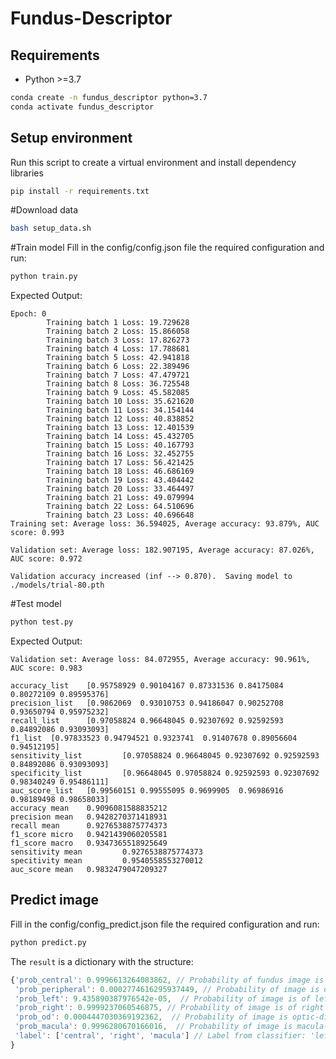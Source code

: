 # Fundus-Descriptor

## Requirements
- Python >=3.7

```bash
conda create -n fundus_descriptor python=3.7
conda activate fundus_descriptor
```

## Setup environment
Run this script to create a virtual environment and install dependency libraries

```bash
pip install -r requirements.txt
```

#Download data
```bash
bash setup_data.sh
```

#Train model
Fill in the config/config.json file the required configuration and run:
```python
python train.py
```
Expected Output:
```
Epoch: 0
        Training batch 1 Loss: 19.729628
        Training batch 2 Loss: 15.866058
        Training batch 3 Loss: 17.826273
        Training batch 4 Loss: 17.788681
        Training batch 5 Loss: 42.941818
        Training batch 6 Loss: 22.389496
        Training batch 7 Loss: 47.479721
        Training batch 8 Loss: 36.725548
        Training batch 9 Loss: 45.582085
        Training batch 10 Loss: 35.621620
        Training batch 11 Loss: 34.154144
        Training batch 12 Loss: 40.838852
        Training batch 13 Loss: 12.401539
        Training batch 14 Loss: 45.432705
        Training batch 15 Loss: 40.167793
        Training batch 16 Loss: 32.452755
        Training batch 17 Loss: 56.421425
        Training batch 18 Loss: 46.686169
        Training batch 19 Loss: 43.404442
        Training batch 20 Loss: 33.464497
        Training batch 21 Loss: 49.079994
        Training batch 22 Loss: 64.510696
        Training batch 23 Loss: 40.696648
Training set: Average loss: 36.594025, Average accuracy: 93.879%, AUC score: 0.993

Validation set: Average loss: 182.907195, Average accuracy: 87.026%, AUC score: 0.972

Validation accuracy increased (inf --> 0.870).  Saving model to ./models/trial-80.pth
```

#Test model 
```python
python test.py
```
Expected Output:
```
Validation set: Average loss: 84.072955, Average accuracy: 90.961%, AUC score: 0.983

accuracy_list    [0.95758929 0.90104167 0.87331536 0.84175084 0.80272109 0.89595376]
precision_list   [0.9862069  0.93010753 0.94186047 0.90252708 0.93650794 0.95975232]
recall_list      [0.97058824 0.96648045 0.92307692 0.92592593 0.84892086 0.93093093]
f1_list  [0.97833523 0.94794521 0.9323741  0.91407678 0.89056604 0.94512195]
sensitivity_list         [0.97058824 0.96648045 0.92307692 0.92592593 0.84892086 0.93093093]
specificity_list         [0.96648045 0.97058824 0.92592593 0.92307692 0.98340249 0.95486111]
auc_score_list   [0.99560151 0.99555095 0.9699905  0.96986916 0.98189498 0.98658033]
accuracy mean    0.9096081588835212
precision mean   0.9428270371418931
recall mean      0.9276538875774373
f1_score micro   0.9421439060205581
f1_score macro   0.9347365518925649
sensitivity mean         0.9276538875774373
specitivity mean         0.9540558553270012
auc_score mean   0.9832479047209327
```

## Predict image
Fill in the config/config_predict.json file the required configuration and run:
```python
python predict.py
```

The `result` is a dictionary with the structure:
```javascript
{'prob_central': 0.9996613264083862, // Probability of fundus image is of central area 
 'prob_peripheral': 0.0002774616295937449, // Probability of image is of peripheral area
 'prob_left': 9.435890387976542e-05,  // Probability of image is of left eye
 'prob_right': 0.9999237060546875, // Probability of image is of right eye
 'prob_od': 0.0004447030369192362,  // Probability of image is optic-disc-centered
 'prob_macula': 0.9996280670166016,  // Probability of image is macula-centered
 'label': ['central', 'right', 'macula'] // Label from classifier: 'left' or 'right' or 'undetermined'
}
```

